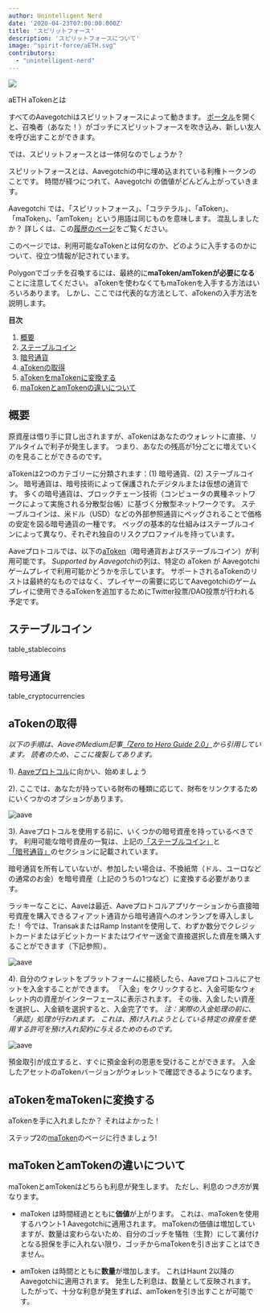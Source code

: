 ```yaml
---
author: Unintelligent Nerd
date: '2020-04-23T07:00:00.000Z'
title: 'スピリットフォース'
description: 'スピリットフォースについて'
image: "spirit-force/aETH.svg"
contributors:
  - "unintelligent-nerd"
---
```


<div class="headerImageContainer">
<img class="headerImage" src="/spirit-force/aETH.png">
<p class="headerImageText">aETH aTokenとは</p>
</div>

すべてのAavegotchiはスピリットフォースによって動きます。 [ポータル](/portals)を開くと、召喚者（あなた！）がゴッチにスピリットフォースを吹き込み、新しい友人を呼び出すことができます。

では、スピリットフォースとは一体何なのでしょうか？

スピリットフォースとは、Aavegotchiの中に埋め込まれている利権トークンのことです。 時間が経つにつれて、Aavegotchi の価値がどんどん上がっていきます。

Aavegotchi では、「スピリットフォース」、「コラテラル」、「aToken」、「maToken」、「amToken」という用語は同じものを意味します。 混乱しましたか？ 詳しくは、この[履歴のページ](/spirit-force-history)をご覧ください。

このページでは、利用可能なaTokenとは何なのか、どのように入手するのかについて、役立つ情報が記されています。

Polygonでゴッチを召喚するには、最終的に**maToken/amTokenが必要になる**ことに注意してください。 aTokenを使わなくてもmaTokenを入手する方法はいろいろあります。 しかし、ここでは代表的な方法として、aTokenの入手方法を説明します。

<div class="contentsBox">

**目次**

<ol>
<li><a href=#about>概要</a></li>
<li><a href=#stablecoins>ステーブルコイン</a></li>
<li><a href=#cryptocurrencies>暗号通貨</a></li>
<li><a href=#getting-atokens>aTokenの取得</a></li>
<li><a href=#converting-atokens-into-matokens>aTokenをmaTokenに変換する</a></li>
<li><a href=#differences-between-matokens-and-amtokens>maTokenとamTokenの違いについて</a></li>
</ol>

</div>

## 概要

原資産は借り手に貸し出されますが、aTokenはあなたのウォレットに直接、リアルタイムで利子が発生します。 つまり、あなたの残高が1分ごとに増えていくのを見ることができるのです。

aTokenは2つのカテゴリーに分類されます：(1) 暗号通貨、(2) ステーブルコイン。 暗号通貨は、暗号技術によって保護されたデジタルまたは仮想の通貨です。 多くの暗号通貨は、ブロックチェーン技術（コンピュータの異種ネットワークによって実施される分散型台帳）に基づく分散型ネットワークです。 ステーブルコインは、米ドル（USD）などの外部参照通貨にペッグされることで価格の安定を図る暗号通貨の一種です。 ペッグの基本的な仕組みはステーブルコインによって異なり、それぞれ独自のリスクプロファイルを持っています。

Aaveプロトコルでは、以下の[aToken](https://docs.aave.com/developers/deployed-contracts/deployed-contract-instances)（暗号通貨およびステーブルコイン）が利用可能です。 *Supported by Aavegotchi*の列は、特定の aToken が Aavegotchi ゲームプレイで利用可能かどうかを示しています。 サポートされるaTokenのリストは最終的なものではなく、プレイヤーの需要に応じてAavegotchiのゲームプレイに使用できるaTokenを追加するためにTwitter投票/DAO投票が行われる予定です。

## ステーブルコイン

table_stablecoins

## 暗号通貨

table_cryptocurrencies

## aTokenの取得

*以下の手順は、AaveのMedium記事[「Zero to Hero Guide 2.0」](https://medium.com/aave/aave-protocol-zero-to-hero-guide-e3f206e57e45)から引用しています。 読者のため、ここに複製してあります。*

1).  <a href = "https://app.aave.com/">Aaveプロトコル</a>に向かい、始めましょう

2).  ここでは、あなたが持っている財布の種類に応じて、財布をリンクするためにいくつかのオプションがあります。

<img src = "/spirit-force/connect-your-wallet.png" alt = "aave" class="bodyImage" />

3).  Aaveプロトコルを使用する前に、いくつかの暗号資産を持っているべきです。 利用可能な暗号資産の一覧は、上記の<a href=#stablecoins>「ステーブルコイン」</a>と<a href=#cryptocurrencies>「暗号通貨」</a>のセクションに記載されています。

暗号通貨を所有していないが、参加したい場合は、不換紙幣（ドル、ユーロなどの通常のお金）を暗号資産（上記のうちの1つなど）に変換する必要があります。

ラッキーなことに、Aaveは最近、Aaveプロトコルアプリケーションから直接暗号資産を購入できるフィアット通貨から暗号通貨へのオンランプを導入しました！ 今では、TransakまたはRamp Instantを使用して、わずか数分でクレジットカードまたはデビットカードまたはワイヤー送金で直接選択した資産を購入することができます（下記参照）。

<img src = "/spirit-force/buy-with-fiat.png" alt = "aave" class="bodyImage" />

4).  自分のウォレットをプラットフォームに接続したら、Aaveプロトコルにアセットを入金することができます。 「入金」をクリックすると、入金可能なウォレット内の資産がインターフェースに表示されます。 その後、入金したい資産を選択し、入金額を選択すると、入金完了です。 *注：実際の入金処理の前に、「承認」処理が行われます。 これは、預け入れようとしている特定の資産を使用する許可を預け入れ契約に与えるためのものです。*

<img src = "/spirit-force/deposit.gif" alt = "aave" class="bodyImage" />

預金取引が成立すると、すぐに預金金利の恩恵を受けることができます。 入金したアセットのaTokenバージョンがウォレットで確認できるようになります。

## aTokenをmaTokenに変換する

aTokenを手に入れましたか？ それはよかった！

ステップ2の[maToken](/matokens)のページに行きましょう!

## maTokenとamTokenの違いについて

maTokenとamTokenはどちらも利息が発生します。 ただし、利息の*つき方*が異なります。

* maToken は時間経過とともに**価値**が上がります。 これは、maTokenを使用するハウント1 Aavegotchiに適用されます。 maTokenの価値は増加していますが、数量は変わらないため、自分のゴッチを犠牲（生贄）にして裏付けとなる担保を手に入れない限り、ゴッチからmaTokenを引き出すことはできません。

* amToken は時間とともに**数量**が増加します。 これはHaunt 2以降のAavegotchiに適用されます。 発生した利息は、数量として反映されます。 したがって、十分な利息が発生すれば、amTokenを引き出すことが可能です。